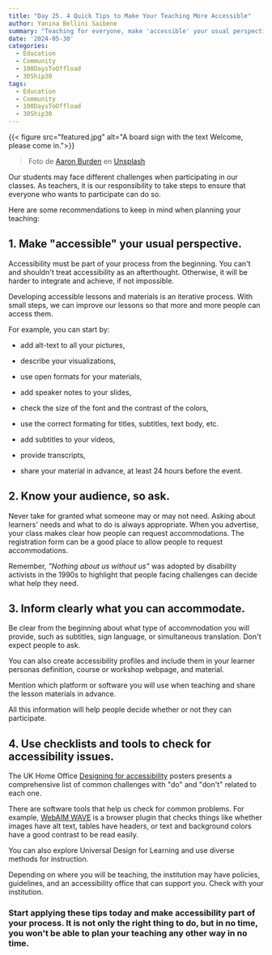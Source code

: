 ```yaml
---
title: "Day 25. 4 Quick Tips to Make Your Teaching More Accessible"
author: Yanina Bellini Saibene
summary: "Teaching for everyone, make 'accessible' your usual perspective." 
date: '2024-05-30'
categories:
  - Education
  - Community
  - 100DaysToOffload
  - 30Ship30
tags:
  - Education
  - Community
  - 100DaysToOffload
  - 30Ship30
---
```


{{< figure src="featured.jpg" alt="A board sign with the text Welcome, please come in.">}}

> Foto de <a href="https://unsplash.com/es/@aaronburden?utm_content=creditCopyText&utm_medium=referral&utm_source=unsplash">Aaron Burden</a> en <a href="https://unsplash.com/es/fotos/senalizacion-de-bienvenida-en-focus-photography-AvqpdLRjABs?utm_content=creditCopyText&utm_medium=referral&utm_source=unsplash">Unsplash</a>

Our students may face different challenges when participating in our classes. As teachers, it is our responsibility to take steps to ensure that everyone who wants to participate can do so. 

Here are some recommendations to keep in mind when planning your teaching:

## **1. Make "accessible" your usual perspective.**

Accessibility must be part of your process from the beginning. You can't and shouldn't treat accessibility as an afterthought. Otherwise, it will be harder to integrate and achieve, if not impossible. 

Developing accessible lessons and materials is an iterative process. With small steps, we can improve our lessons so that more and more people can access them.

For example, you can start by:

-   add alt-text to all your pictures, 

-   describe your visualizations, 

-   use open formats for your materials,

-   add speaker notes to your slides,

-   check the size of the font and the contrast of the colors,

-   use the correct formating for titles, subtitles, text body, etc.

-   add subtitles to your videos, 

-   provide transcripts,

-   share your material in advance, at least 24 hours before the event.

## **2. Know your audience, so ask.** 

Never take for granted what someone may or may not need. Asking about learners' needs and what to do is always appropriate. When you advertise, your class makes clear how people can request accommodations. The registration form can be a good place to allow people to request accommodations.

Remember, *"Nothing about us without us"* was adopted by disability activists in the 1990s to highlight that people facing challenges can decide what help they need.

## **3. Inform clearly what you can accommodate.** 

Be clear from the beginning about what type of accommodation you will provide, such as subtitles, sign language, or simultaneous translation. Don't expect people to ask. 

You can also create accessibility profiles and include them in your learner personas definition, course or workshop webpage, and material.

Mention which platform or software you will use when teaching and share the lesson materials in advance.

All this information will help people decide whether or not they can participate. 

## **4. Use checklists and tools to check for accessibility issues.**

The UK Home Office [Designing for accessibility](https://ukhomeoffice.github.io/accessibility-posters/posters/accessibility-posters.pdf) posters presents a comprehensive list of common challenges with "do" and "don't" related to each one. 

There are software tools that help us check for common problems. For example, [WebAIM WAVE](https://wave.webaim.org/) is a browser plugin that checks things like whether images have alt text, tables have headers, or text and background colors have a good contrast to be read easily.

You can also explore Universal Design for Learning and use diverse methods for instruction.

Depending on where you will be teaching, the institution may have policies, guidelines, and an accessibility office that can support you. Check with your institution. 

### **Start applying these tips today and make accessibility part of your process. It is not only the right thing to do, but in no time, you won't be able to plan your teaching any other way in no time.**
